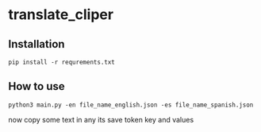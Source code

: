 # translate_cliper


## Installation 
```
pip install -r requrements.txt
```

## How to use
```
python3 main.py -en file_name_english.json -es file_name_spanish.json
```
now copy some text in any its save token key and values  
